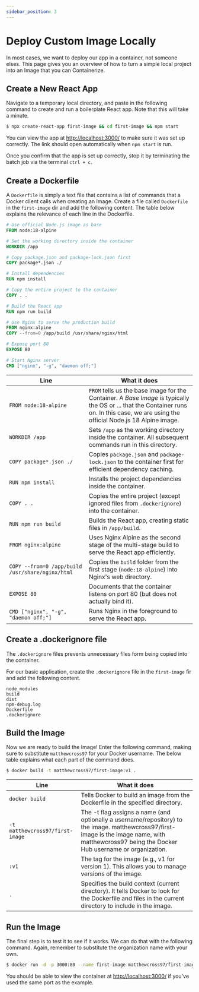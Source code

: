 ```yaml
---
sidebar_position: 3
---
```


# Deploy Custom Image Locally

In most cases, we want to deploy our app in a container, not someone elses. This page gives you an overview of how to turn a simple local project into an Image that you can Containerize.


## Create a New React App

Navigate to a temporary local directory, and paste in the following command to create and run a boilerplate React app. Note that this will take a minute.

```bash
$ npx create-react-app first-image && cd first-image && npm start
```

You can view the app at [http://localhost:3000/](http://localhost:3000/) to make sure it was set up correctly. The link should open automatically when `npm start` is run.

Once you confirm that the app is set up correctly, stop it by terminating the batch job via the terminal `ctrl + c`.


## Create a Dockerfile

A `Dockerfile` is simply a text file that contains a list of commands that a Docker client calls when creating an Image. Create a file called `Dockerfile` in the `first-image` dir and add the following content. The table below explains the relevance of each line in the Dockerfile.

```Dockerfile
# Use official Node.js image as base
FROM node:18-alpine

# Set the working directory inside the container
WORKDIR /app

# Copy package.json and package-lock.json first
COPY package*.json ./

# Install dependencies
RUN npm install

# Copy the entire project to the container
COPY . .

# Build the React app
RUN npm run build

# Use Nginx to serve the production build
FROM nginx:alpine
COPY --from=0 /app/build /usr/share/nginx/html

# Expose port 80
EXPOSE 80

# Start Nginx server
CMD ["nginx", "-g", "daemon off;"]
```

| Line                    | What it does                                                           |
| ----------------------- | ---------------------------------------------------------------------- |
| `FROM node:18-alpine`   | `FROM` tells us the base image for the Container. A *Base Image* is typically the OS or ... that the Container runs on. In this case, we are using the official Node.js 18 Alpine image. |
| `WORKDIR /app`          | Sets `/app` as the working directory inside the container. All subsequent commands run in this directory. |
| `COPY package*.json ./` | Copies `package.json` and `package-lock.json` to the container first for efficient dependency caching. |
| `RUN npm install`       | Installs the project dependencies inside the container. |
| `COPY . .`              | Copies the entire project (except ignored files from `.dockerignore`) into the container. |
| `RUN npm run build`     | Builds the React app, creating static files in `/app/build`. |
| `FROM nginx:alpine`     | Uses Nginx Alpine as the second stage of the multi-stage build to serve the React app efficiently. |
| `COPY --from=0 /app/build /usr/share/nginx/html` | Copies the `build` folder from the first stage (`node:18-alpine`) into Nginx's web directory. |
| `EXPOSE 80`                                      | Documents that the container listens on port 80 (but does not actually bind it). |
| `CMD ["nginx", "-g", "daemon off;"]`             | Runs Nginx in the foreground to serve the React app. |


## Create a .dockerignore file

The `.dockerignore` files prevents unnecessary files form being copied into the container.

For our basic application, create the `.dockerignore` file in the `first-image` fir and add the following content.

```.dockerignore
node_modules
build
dist
npm-debug.log
Dockerfile
.dockerignore
```


## Build the Image

Now we are ready to build the Image! Enter the following command, making sure to substitute `matthewcross97` for your Docker username. The below table explains what each part of the command does.

```bash
$ docker build -t matthewcross97/first-image:v1 .
```

| Line                            | What it does                                                   |
| ------------------------------- | -------------------------------------------------------------- |
| `docker build`                  | Tells Docker to build an image from the Dockerfile in the specified directory. |
| `-t matthewcross97/first-image` | The -t flag assigns a name (and optionally a username/repository) to the image. matthewcross97/first-image is the image name, with matthewcross97 being the Docker Hub username or organization. |
| `:v1`                           | The tag for the image (e.g., v1 for version 1). This allows you to manage versions of the image. |
| `.`                             | Specifies the build context (current directory). It tells Docker to look for the Dockerfile and files in the current directory to include in the image. |


## Run the Image

The final step is to test it to see if it works. We can do that with the following command. Again, remember to substitute the organization name with your own.

```bash
$ docker run -d -p 3000:80 --name first-image matthewcross97/first-image:v1
```

You should be able to view the container at [http://localhost:3000/](http://localhost:3000/) if you've used the same port as the example.